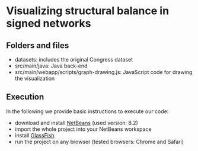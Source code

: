 # Visualizing structural balance in signed networks

## Folders and files
* datasets: includes the original Congress dataset
* src/main/java: Java back-end
* src/main/webapp/scripts/graph-drawing.js: JavaScript code for drawing the visualization

## Execution
In the following we provide basic instructions to execute our code:
* download and install [NetBeans](https://netbeans.org) (used version: 8.2)
* import the whole project into your NetBeans workspace
* install [GlassFish](https://netbeans.org/community/releases/82/install.html)
* run the project on any browser (tested browsers: Chrome and Safari)

